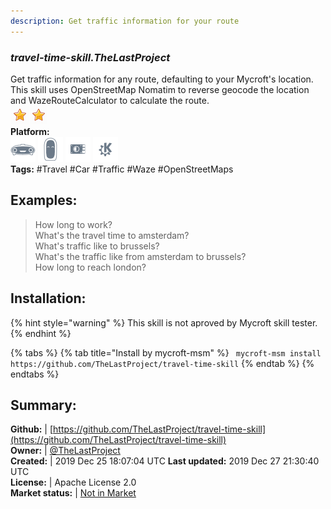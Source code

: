 ```yaml
---
description: Get traffic information for your route
---
```


### _travel-time-skill.TheLastProject_  
Get traffic information for any route, defaulting to your Mycroft's location.
This skill uses OpenStreetMap Nomatim to reverse geocode the location and WazeRouteCalculator to calculate the route.  
![](../.gitbook/assets/star.png)![](../.gitbook/assets/star.png)  
**Platform:**  
 ![Mark I](../.gitbook/assets/mark-1-icon.png)  ![Mark II](../.gitbook/assets/mark-2-icon.png)  ![Picroft](../.gitbook/assets/picroft-icon.png)  ![plasmoid](../.gitbook/assets/kde.png)   
**Tags:** \#Travel \#Car \#Traffic \#Waze \#OpenStreetMaps   
## Examples:  
> How long to work?  
> What's the travel time to amsterdam?  
> What's traffic like to brussels?  
> What's the traffic like from amsterdam to brussels?  
> How long to reach london?  
  
## Installation:  
{% hint style="warning" %}
This skill is not aproved by Mycroft skill tester.
{% endhint %}
    
{% tabs %}
{% tab title="Install by mycroft-msm" %}
``` mycroft-msm install https://github.com/TheLastProject/travel-time-skill```
{% endtab %}
  {% endtabs %}
    
## Summary:  
**Github:** | [https://github.com/TheLastProject/travel-time-skill](https://github.com/TheLastProject/travel-time-skill)  
**Owner:** | [@TheLastProject](https://github.com/TheLastProject)  
**Created:** | 2019 Dec 25 18:07:04 UTC  **Last updated:** 2019 Dec 27 21:30:40 UTC  
**License:** | Apache License 2.0  
**Market status:** | [Not in Market](https://market.mycroft.ai/skill/)  
